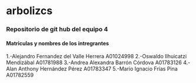 # arbolizcs

### Repositorio de git hub del equipo 4
#### Matriculas y nombres de los intregrantes

1.-Alejandro Fernandez del Valle Herrera A01024998 
2.-Oswaldo Ilhuicatzi Mendizábal A01781988
3.-Andrea Alexandra Barrón Córdova A01783126
4.-Alan Anthony Hernández Pérez A01783347
5.-Mario Ignacio Frías Pina A01782559
